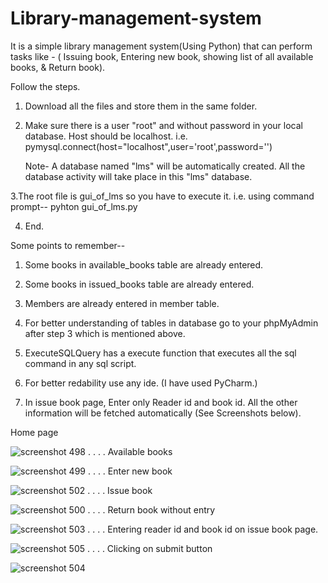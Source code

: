 # Library-management-system
It is a simple library management system(Using Python) that can perform tasks like - ( Issuing book, Entering new book, showing list of all available books, &amp; Return book).

Follow the steps.
  1. Download all the files and store them in the same folder.
  
  2. Make sure there is a user "root" and without password in your local database. Host should be localhost.
     i.e.   pymysql.connect(host="localhost",user='root',password='')
     
     Note- A database named "lms" will be automatically created. All the database activity will take place in this "lms" database.
     
  3.The root file is gui_of_lms so you have to execute it. 
    i.e. using command prompt--
         pyhton gui_of_lms.py
         
  4. End.
  
  
  Some points to remember--
  
  1. Some books in available_books table are already entered.
  
  2. Some books in issued_books table are already entered.
  
  3. Members are already entered in member table.
  
  4. For better understanding of tables in database go to your phpMyAdmin after step 3 which is mentioned above.
  
  4. ExecuteSQLQuery has a execute function that executes all the sql command in any sql script.
  
  5. For better redability use any ide. (I have used PyCharm.)
  
  6. In issue book page, Enter only Reader id and book id. All the other information will be fetched automatically (See Screenshots below).

Home page

![screenshot 498](https://user-images.githubusercontent.com/22103635/44652806-860a0a80-aa0a-11e8-8cdf-c8211ca4de57.png)
.
.
.
.
Available books

![screenshot 499](https://user-images.githubusercontent.com/22103635/44652821-991cda80-aa0a-11e8-867a-87e37dcdf10d.png)
.
.
.
.
Enter new book

![screenshot 502](https://user-images.githubusercontent.com/22103635/44652916-dbdeb280-aa0a-11e8-8460-78cc89ede129.png)
.
.
.
.
Issue book

![screenshot 500](https://user-images.githubusercontent.com/22103635/44652951-f7e25400-aa0a-11e8-92e5-18c84fe18793.png)
.
.
.
.
Return book without entry

![screenshot 503](https://user-images.githubusercontent.com/22103635/44653276-e8afd600-aa0b-11e8-9cd1-3add89d95d08.png)
.
.
.
.
Entering reader id and book id on issue book page.

![screenshot 505](https://user-images.githubusercontent.com/22103635/44653326-0aa95880-aa0c-11e8-9a48-658944dd81e3.png)
.
.
.
.
Clicking on submit button

![screenshot 504](https://user-images.githubusercontent.com/22103635/44653343-1dbc2880-aa0c-11e8-810d-30648d925b8a.png)
